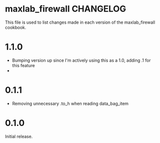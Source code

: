 # maxlab_firewall CHANGELOG

This file is used to list changes made in each version of the maxlab_firewall cookbook.

# 1.1.0

* Bumping version up since I'm actively using this as a 1.0, adding .1 for this feature
*

# 0.1.1

* Removing unnecessary .to_h when reading data_bag_item

# 0.1.0

Initial release.
